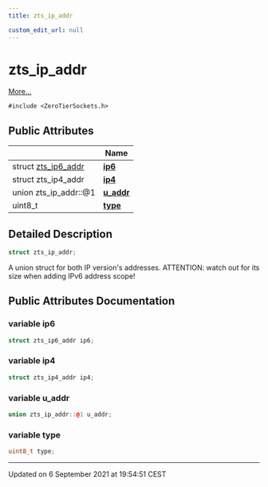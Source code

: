 ```yaml
---
title: zts_ip_addr

custom_edit_url: null
---
```


# zts_ip_addr



 [More...](#detailed-description)


`#include <ZeroTierSockets.h>`

## Public Attributes

|                | Name           |
| -------------- | -------------- |
| struct <a href="/autogen/libzt/classes/structzts__ip6__addr.md">zts_ip6_addr</a> | **[ip6](/autogen/libzt/classes/structzts__ip__addr.md#variable-ip6)**  |
| struct zts_ip4_addr | **[ip4](/autogen/libzt/classes/structzts__ip__addr.md#variable-ip4)**  |
| union zts_ip_addr::@1 | **[u_addr](/autogen/libzt/classes/structzts__ip__addr.md#variable-u_addr)**  |
| uint8_t | **[type](/autogen/libzt/classes/structzts__ip__addr.md#variable-type)**  |

## Detailed Description

```cpp
struct zts_ip_addr;
```


A union struct for both IP version's addresses. ATTENTION: watch out for its size when adding IPv6 address scope! 

## Public Attributes Documentation

### variable ip6

```cpp
struct zts_ip6_addr ip6;
```


### variable ip4

```cpp
struct zts_ip4_addr ip4;
```


### variable u_addr

```cpp
union zts_ip_addr::@1 u_addr;
```


### variable type

```cpp
uint8_t type;
```


-------------------------------

Updated on  6 September 2021 at 19:54:51 CEST